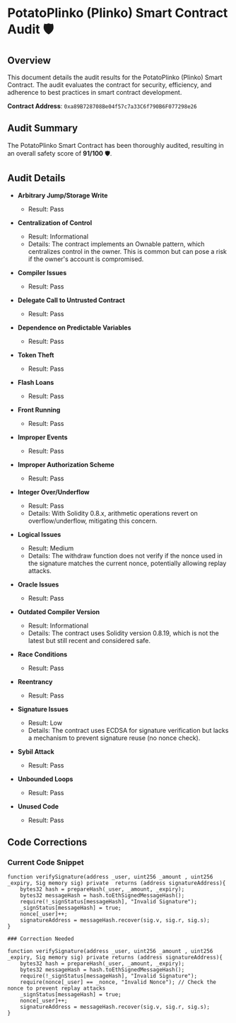 # PotatoPlinko (Plinko) Smart Contract Audit 🛡️

## Overview
This document details the audit results for the PotatoPlinko (Plinko) Smart Contract. The audit evaluates the contract for security, efficiency, and adherence to best practices in smart contract development.

**Contract Address**: `0xa89B728708Be04f57c7a33C6f790B6F077298e26`

## Audit Summary
The PotatoPlinko Smart Contract has been thoroughly audited, resulting in an overall safety score of **91/100** 🛡️.

## Audit Details

- **Arbitrary Jump/Storage Write**
  - Result: Pass

- **Centralization of Control**
  - Result: Informational
  - Details: The contract implements an Ownable pattern, which centralizes control in the owner. This is common but can pose a risk if the owner's account is compromised.

- **Compiler Issues**
  - Result: Pass

- **Delegate Call to Untrusted Contract**
  - Result: Pass

- **Dependence on Predictable Variables**
  - Result: Pass

- **Token Theft**
  - Result: Pass

- **Flash Loans**
  - Result: Pass

- **Front Running**
  - Result: Pass

- **Improper Events**
  - Result: Pass

- **Improper Authorization Scheme**
  - Result: Pass

- **Integer Over/Underflow**
  - Result: Pass
  - Details: With Solidity 0.8.x, arithmetic operations revert on overflow/underflow, mitigating this concern.

- **Logical Issues**
  - Result: Medium
  - Details: The withdraw function does not verify if the nonce used in the signature matches the current nonce, potentially allowing replay attacks.

- **Oracle Issues**
  - Result: Pass

- **Outdated Compiler Version**
  - Result: Informational
  - Details: The contract uses Solidity version 0.8.19, which is not the latest but still recent and considered safe.

- **Race Conditions**
  - Result: Pass

- **Reentrancy**
  - Result: Pass

- **Signature Issues**
  - Result: Low
  - Details: The contract uses ECDSA for signature verification but lacks a mechanism to prevent signature reuse (no nonce check).

- **Sybil Attack**
  - Result: Pass

- **Unbounded Loops**
  - Result: Pass

- **Unused Code**
  - Result: Pass

## Code Corrections

### Current Code Snippet

```solidity
function verifySignature(address _user, uint256 _amount , uint256 _expiry, Sig memory sig) private  returns (address signatureAddress){
    bytes32 hash = prepareHash(_user, _amount, _expiry);
    bytes32 messageHash = hash.toEthSignedMessageHash();
    require(!_signStatus[messageHash], "Invalid Signature");
    _signStatus[messageHash] = true;
    nonce[_user]++;
    signatureAddress = messageHash.recover(sig.v, sig.r, sig.s);
}

### Correction Needed

function verifySignature(address _user, uint256 _amount , uint256 _expiry, Sig memory sig) private returns (address signatureAddress){
    bytes32 hash = prepareHash(_user, _amount, _expiry);
    bytes32 messageHash = hash.toEthSignedMessageHash();
    require(!_signStatus[messageHash], "Invalid Signature");
    require(nonce[_user] == _nonce, "Invalid Nonce"); // Check the nonce to prevent replay attacks
    _signStatus[messageHash] = true;
    nonce[_user]++;
    signatureAddress = messageHash.recover(sig.v, sig.r, sig.s);
}
